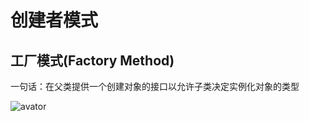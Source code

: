 # 创建者模式

## 工厂模式(Factory Method)

一句话：在父类提供一个创建对象的接口以允许子类决定实例化对象的类型

![avator](../../pic/工厂模式-类图.png)

